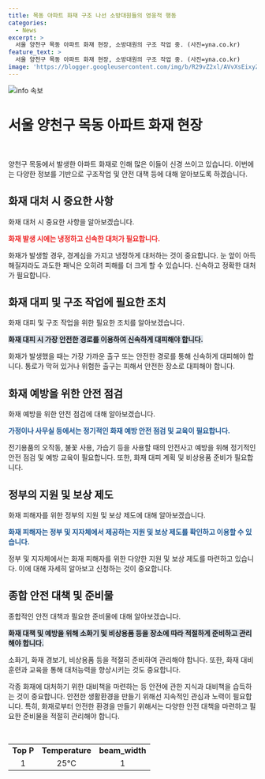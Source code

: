 ```yaml
---
title: 목동 아파트 화재 구조 나선 소방대원들의 영웅적 행동
categories:
  - News
excerpt: >
  서울 양천구 목동 아파트 화재 현장, 소방대원의 구조 작업 중. (사진=yna.co.kr)
feature_text: >
  서울 양천구 목동 아파트 화재 현장, 소방대원의 구조 작업 중. (사진=yna.co.kr)
image: 'https://blogger.googleusercontent.com/img/b/R29vZ2xl/AVvXsEixyZcFfHzMRdzZMjFBmAUKJYCLCGyLL1o632UiGVXcaFdKo_bkvkuCioo0uUKlGfBVcT3P84aROyZIXSBEx3Aw5nCQ3pTgDom1WDC4m8eifvWiAmWEEVb4x6G_l8C0QH225ldMjyaFvpxGEBGNO37VmDTDMHGhJPq73UglMfDca1-0aw/s1600/blogspot.png'
---
```


<p><img src="https://blogger.googleusercontent.com/img/b/R29vZ2xl/AVvXsEixyZcFfHzMRdzZMjFBmAUKJYCLCGyLL1o632UiGVXcaFdKo_bkvkuCioo0uUKlGfBVcT3P84aROyZIXSBEx3Aw5nCQ3pTgDom1WDC4m8eifvWiAmWEEVb4x6G_l8C0QH225ldMjyaFvpxGEBGNO37VmDTDMHGhJPq73UglMfDca1-0aw/s1600/blogspot.png" alt="info 속보" /></p>

<h1>서울 양천구 목동 아파트 화재 현장</h1>

<p data-ke-size="size16">&nbsp;</p>

<p>양천구 목동에서 발생한 아파트 화재로 인해 많은 이들이 신경 쓰이고 있습니다. 이번에는 다양한 정보를 기반으로 구조작업 및 안전 대책 등에 대해 알아보도록 하겠습니다.</p>

<h2 data-ke-size="size26">화재 대처 시 중요한 사항</h2>

<p data-ke-size="size16">화재 대처 시 중요한 사항을 알아보겠습니다.</p>

<p><b><span style="color: #ee2323;">화재 발생 시에는 냉정하고 신속한 대처가 필요합니다.</span></b></p>

<p>화재가 발생할 경우, 경계심을 가지고 냉정하게 대처하는 것이 중요합니다. 눈 앞이 아득해질지라도 과도한 패닉은 오히려 피해를 더 크게 할 수 있습니다. 신속하고 정확한 대처가 필요합니다.</p>

<h2 data-ke-size="size26">화재 대피 및 구조 작업에 필요한 조치</h2>

<p data-ke-size="size16">화재 대피 및 구조 작업을 위한 필요한 조치를 알아보겠습니다.</p>

<p><b><span style="background-color: #21538527;">화재 대피 시 가장 안전한 경로를 이용하여 신속하게 대피해야 합니다.</span></b></p>

<p>화재가 발생했을 때는 가장 가까운 출구 또는 안전한 경로를 통해 신속하게 대피해야 합니다. 통로가 막혀 있거나 위험한 출구는 피해서 안전한 장소로 대피해야 합니다.</p>

<h2 data-ke-size="size26">화재 예방을 위한 안전 점검</h2>

<p data-ke-size="size16">화재 예방을 위한 안전 점검에 대해 알아보겠습니다.</p>

<p><b><span style="color: #1a5490;">가정이나 사무실 등에서는 정기적인 화재 예방 안전 점검 및 교육이 필요합니다.</span></b></p>

<p>전기용품의 오작동, 불꽃 사용, 가습기 등을 사용할 때의 안전사고 예방을 위해 정기적인 안전 점검 및 예방 교육이 필요합니다. 또한, 화재 대피 계획 및 비상용품 준비가 필요합니다.</p>

<h2 data-ke-size="size26">정부의 지원 및 보상 제도</h2>

<p data-ke-size="size16">화재 피해자를 위한 정부의 지원 및 보상 제도에 대해 알아보겠습니다.</p>

<p><b><span style="color: #1a5490;">화재 피해자는 정부 및 지자체에서 제공하는 지원 및 보상 제도를 확인하고 이용할 수 있습니다.</span></b></p>

<p>정부 및 지자체에서는 화재 피해자를 위한 다양한 지원 및 보상 제도를 마련하고 있습니다. 이에 대해 자세히 알아보고 신청하는 것이 중요합니다.</p>

<h2 data-ke-size="size26">종합 안전 대책 및 준비물</h2>

<p data-ke-size="size16">종합적인 안전 대책과 필요한 준비물에 대해 알아보겠습니다.</p>

<p><b><span style="background-color: #21538527;">화재 대책 및 예방을 위해 소화기 및 비상용품 등을 장소에 따라 적절하게 준비하고 관리해야 합니다.</span></b></p>

<p>소화기, 화재 경보기, 비상용품 등을 적절히 준비하여 관리해야 합니다. 또한, 화재 대비 훈련과 교육을 통해 대처능력을 향상시키는 것도 중요합니다.</p>

<p>각종 화재에 대처하기 위한 대비책을 마련하는 등 안전에 관한 지식과 대비책을 습득하는 것이 중요합니다. 안전한 생활환경을 만들기 위해선 지속적인 관심과 노력이 필요합니다. 
특히, 화재로부터 안전한 환경을 만들기 위해서는 다양한 안전 대책을 마련하고 필요한 준비물을 적절히 관리해야 합니다.</p>

<p data-ke-size="size16">&nbsp;</p>

<table>
<tbody>
<tr>
<td style="text-align: center; height: 17px;"><b>Top P</b></td>
<td style="text-align: center; height: 17px;"><b>Temperature</b></td>
<td style="text-align: center; height: 17px;"><b>beam_width</b></td>
</tr>
<tr>
<td style="text-align: center; height: 17px;">1</td>
<td style="text-align: center; height: 17px;">25°C</td>
<td style="text-align: center; height: 17px;">1</td>
</tr>
</tbody>
</table>

<p data-ke-size="size16">&nbsp;</p>

